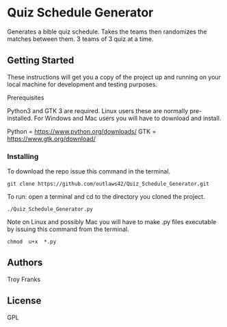 # Quiz Schedule Generator

Generates a bible quiz schedule. Takes the teams then randomizes the matches between them. 3 teams of 3 quiz at a time.

## Getting Started

These instructions will get you a copy of the project up and running on your local machine for development and testing purposes. 

Prerequisites

Python3 and GTK 3 are required.  Linux users these are normally pre-installed. For Windows and Mac users you will have to download and install.

Python = https://www.python.org/downloads/
GTK =  https://www.gtk.org/download/


### Installing
To download the repo issue this command in the terminal.

```
git clone https://github.com/outlaws42/Quiz_Schedule_Generator.git

```

To run: open a terminal and  cd to the directory you cloned the project.

```
./Quiz_Schedule_Generator.py

```

Note on Linux and possibly Mac you will have to make .py files executable by issuing this command from the terminal.

```
chmod  u+x  *.py

```

## Authors

Troy Franks

## License

GPL
